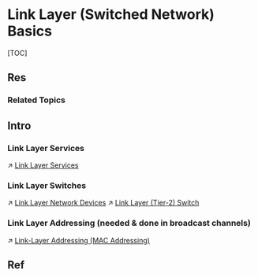 # Link Layer (Switched Network) Basics

[TOC]



## Res
### Related Topics



## Intro
### Link Layer Services
↗ [Link Layer Services](Link%20Layer%20Services/Link%20Layer%20Services.md)


### Link Layer Switches
↗ [Link Layer Network Devices](Link%20Layer%20Network%20Devices/Link%20Layer%20Network%20Devices.md)
↗ [Link Layer (Tier-2) Switch](Link%20Layer%20Network%20Devices/Link%20Layer%20(Tier-2)%20Switch.md)


### Link Layer Addressing (needed & done in broadcast channels)
↗ [Link-Layer Addressing (MAC Addressing)](Link-Layer%20Addressing%20(MAC%20Addressing).md)



## Ref
